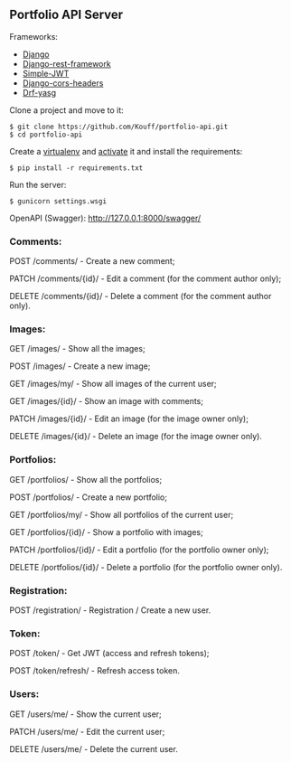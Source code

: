 ## Portfolio API Server

Frameworks:

* [Django](https://www.djangoproject.com/)
* [Django-rest-framework](https://www.django-rest-framework.org/)
* [Simple-JWT](https://django-rest-framework-simplejwt.readthedocs.io/en/latest/)
* [Django-cors-headers](https://github.com/adamchainz/django-cors-headers#setup)
* [Drf-yasg](https://drf-yasg.readthedocs.io/en/stable/)

Clone a project and move to it:

    $ git clone https://github.com/Kouff/portfolio-api.git
    $ cd portfolio-api

Create a [virtualenv](https://virtualenv.pypa.io/en/latest/installation.html#via-pip)
and [activate](https://virtualenv.pypa.io/en/latest/user_guide.html#activators) it and install the requirements:

    $ pip install -r requirements.txt

Run the server:

    $ gunicorn settings.wsgi

OpenAPI (Swagger): http://127.0.0.1:8000/swagger/

### Comments:
POST /comments/ - Create a new comment;

PATCH /comments/{id}/ - Edit a comment (for the comment author only);

DELETE /comments/{id}/ - Delete a comment (for the comment author only).

### Images:
GET /images/ - Show all the images;

POST /images/ - Create a new image;

GET /images/my/ - Show all images of the current user;

GET /images/{id}/ - Show an image with comments;

PATCH /images/{id}/ - Edit an image (for the image owner only);

DELETE /images/{id}/ - Delete an image (for the image owner only).

### Portfolios:
GET /portfolios/ - Show all the portfolios;

POST /portfolios/ - Create a new portfolio;

GET /portfolios/my/ - Show all portfolios of the current user;

GET /portfolios/{id}/ - Show a portfolio with images;

PATCH /portfolios/{id}/ - Edit a portfolio (for the portfolio owner only);

DELETE /portfolios/{id}/ - Delete a portfolio (for the portfolio owner only).

### Registration:
POST /registration/ - Registration / Create a new user.

### Token:
POST /token/ - Get JWT (access and refresh tokens);

POST /token/refresh/ - Refresh access token.

### Users:
GET /users/me/ - Show the current user;

PATCH /users/me/ - Edit the current user;

DELETE /users/me/ - Delete the current user.

